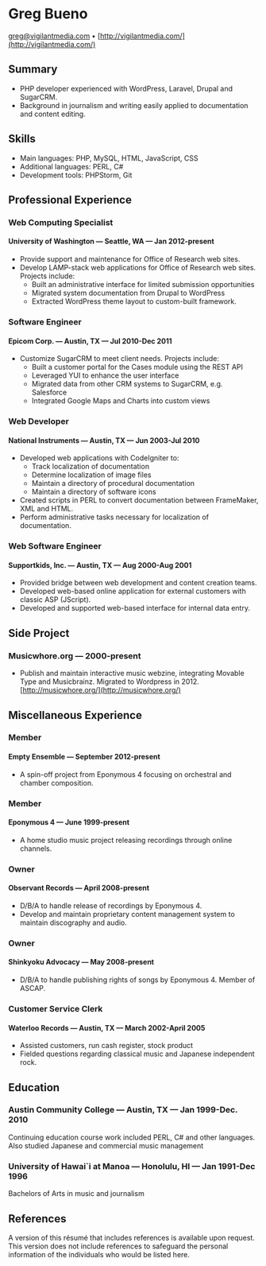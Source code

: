 # Greg Bueno
[greg@vigilantmedia.com](mailto:greg@vigilantmedia.com) • [http://vigilantmedia.com/](http://vigilantmedia.com/)

## Summary

* PHP developer experienced with WordPress, Laravel, Drupal and SugarCRM.
* Background in journalism and writing easily applied to documentation and content editing.

## Skills
* Main languages: PHP, MySQL, HTML, JavaScript, CSS
* Additional languages: PERL, C#
* Development tools: PHPStorm, Git

## Professional Experience

### Web Computing Specialist

#### University of Washington — Seattle, WA — Jan 2012-present

* Provide support and maintenance for Office of Research web sites.
* Develop LAMP-stack web applications for Office of Research web sites. Projects include:
  * Built an administrative interface for limited submission opportunities
  * Migrated system documentation from Drupal to WordPress
  * Extracted WordPress theme layout to custom-built framework.

### Software Engineer

#### Epicom Corp. — Austin, TX — Jul 2010-Dec 2011

* Customize SugarCRM to meet client needs. Projects include:
  * Built a customer portal for the Cases module using the REST API
  * Leveraged YUI to enhance the user interface
  * Migrated data from other CRM systems to SugarCRM, e.g. Salesforce
  * Integrated Google Maps and Charts into custom views

### Web Developer

#### National Instruments — Austin, TX — Jun 2003-Jul 2010

* Developed web applications with CodeIgniter to:
  * Track localization of documentation
  * Determine localization of image files
  * Maintain a directory of procedural documentation
  * Maintain a directory of software icons
* Created scripts in PERL to convert documentation between FrameMaker, XML and HTML.
* Perform administrative tasks necessary for localization of documentation.

### Web Software Engineer

#### Supportkids, Inc. — Austin, TX — Aug 2000-Aug 2001

* Provided bridge between web development and content creation teams.
* Developed web-based online application for external customers with classic ASP (JScript).
* Developed and supported web-based interface for internal data entry.

## Side Project

### Musicwhore.org — 2000-present

* Publish and maintain interactive music webzine, integrating Movable Type and Musicbrainz. Migrated to Wordpress in 2012. [http://musicwhore.org/](http://musicwhore.org/)

## Miscellaneous Experience

### Member

#### Empty Ensemble — September 2012-present

* A spin-off project from Eponymous 4 focusing on orchestral and chamber composition.

### Member

#### Eponymous 4 — June 1999-present
* A home studio music project releasing recordings through online channels.

### Owner

#### Observant Records — April 2008-present

* D/B/A to handle release of recordings by Eponymous 4.
* Develop and maintain proprietary content management system to maintain discography and audio.

### Owner

#### Shinkyoku Advocacy — May 2008-present

* D/B/A to handle publishing rights of songs by Eponymous 4. Member of ASCAP.

### Customer Service Clerk

#### Waterloo Records — Austin, TX — March 2002-April 2005

* Assisted customers, run cash register, stock product
* Fielded questions regarding classical music and Japanese independent rock.

## Education

### Austin Community College — Austin, TX — Jan 1999-Dec. 2010

Continuing education course work included PERL, C# and other languages. Also studied Japanese and commercial music management

### University of Hawai`i at Manoa — Honolulu, HI — Jan 1991-Dec 1996

Bachelors of Arts in music and journalism

## References

A version of this résumé that includes references is available upon request. This version does not include references to safeguard the personal information of the individuals who would be listed here.
